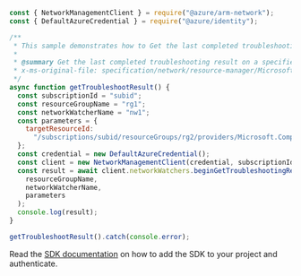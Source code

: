 ```javascript
const { NetworkManagementClient } = require("@azure/arm-network");
const { DefaultAzureCredential } = require("@azure/identity");

/**
 * This sample demonstrates how to Get the last completed troubleshooting result on a specified resource.
 *
 * @summary Get the last completed troubleshooting result on a specified resource.
 * x-ms-original-file: specification/network/resource-manager/Microsoft.Network/stable/2021-08-01/examples/NetworkWatcherTroubleshootResultQuery.json
 */
async function getTroubleshootResult() {
  const subscriptionId = "subid";
  const resourceGroupName = "rg1";
  const networkWatcherName = "nw1";
  const parameters = {
    targetResourceId:
      "/subscriptions/subid/resourceGroups/rg2/providers/Microsoft.Compute/virtualMachines/vm1",
  };
  const credential = new DefaultAzureCredential();
  const client = new NetworkManagementClient(credential, subscriptionId);
  const result = await client.networkWatchers.beginGetTroubleshootingResultAndWait(
    resourceGroupName,
    networkWatcherName,
    parameters
  );
  console.log(result);
}

getTroubleshootResult().catch(console.error);
```

Read the [SDK documentation](https://github.com/Azure/azure-sdk-for-js/blob/%40azure%2Farm-network_28.0.0/sdk/network/arm-network/README.md) on how to add the SDK to your project and authenticate.

